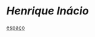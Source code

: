# ***Henrique Inácio***

[espaço]([https://eagletecnologia.com](https://www.google.com/url?sa=i&url=https%3A%2F%2Fbr.freepik.com%2Ffotos-premium%2Festrelas-e-galaxia-espaco-ceu-noite-universo-preto-fundo-estrelado-de-starfield-brilhante_6710476.htm&psig=AOvVaw3GYsoOrPkNNU-IulS_a32B&ust=1729782616429000&source=images&cd=vfe&opi=89978449&ved=0CBEQjRxqFwoTCJju_sfkpIkDFQAAAAAdAAAAABAE))
